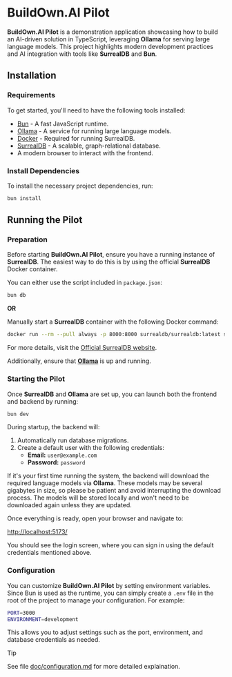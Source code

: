 # BuildOwn.AI Pilot

**BuildOwn.AI Pilot** is a demonstration application showcasing how to build an AI-driven solution in TypeScript, leveraging **Ollama** for serving large language models. This project highlights modern development practices and AI integration with tools like **SurrealDB** and **Bun**.

## Installation

### Requirements

To get started, you'll need to have the following tools installed:

- [Bun](https://bun.sh) - A fast JavaScript runtime.
- [Ollama](https://ollama.com) - A service for running large language models.
- [Docker](https://www.docker.com) - Required for running SurrealDB.
- [SurrealDB](https://surrealdb.com) - A scalable, graph-relational database.
- A modern browser to interact with the frontend.

### Install Dependencies

To install the necessary project dependencies, run:

```bash
bun install
```

## Running the Pilot

### Preparation

Before starting **BuildOwn.AI Pilot**, ensure you have a running instance of **SurrealDB**. The easiest way to do this is by using the official **SurrealDB** Docker container.

You can either use the script included in `package.json`:

```bash
bun db
```

**OR**

Manually start a **SurrealDB** container with the following Docker command:

```bash
docker run --rm --pull always -p 8000:8000 surrealdb/surrealdb:latest start --user root --pass root --allow-all memory
```

For more details, visit the [Official SurrealDB website](https://surrealdb.com).

Additionally, ensure that **[Ollama](https://ollama.com)** is up and running.

### Starting the Pilot

Once **SurrealDB** and **Ollama** are set up, you can launch both the frontend and backend by running:

```bash
bun dev
```

During startup, the backend will:

1. Automatically run database migrations.
2. Create a default user with the following credentials:
   - **Email:** `user@example.com`
   - **Password:** `password`

If it's your first time running the system, the backend will download the required language models via **Ollama**. These models may be several gigabytes in size, so please be patient and avoid interrupting the download process. The models will be stored locally and won't need to be downloaded again unless they are updated.

Once everything is ready, open your browser and navigate to:

[http://localhost:5173/](http://localhost:5173/)

You should see the login screen, where you can sign in using the default credentials mentioned above.

### Configuration

You can customize **BuildOwn.AI Pilot** by setting environment variables. Since Bun is used as the runtime, you can simply create a `.env` file in the root of the project to manage your configuration. For example:

```bash
PORT=3000
ENVIRONMENT=development
```

This allows you to adjust settings such as the port, environment, and database credentials as needed.

> [!TIP]
> See file [doc/configuration.md](./doc/configuration.md) for more detailed explaination.
